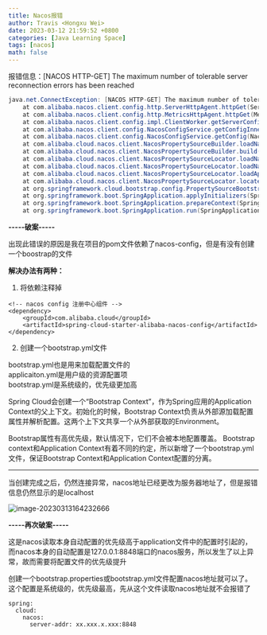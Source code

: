 ```yaml
---
title: Nacos报错
author: Travis <Hongxu Wei>
date: 2023-03-12 21:59:52 +0800
categories: [Java Learning Space]
tags: [nacos]
math: false
---
```


报错信息：\[NACOS HTTP-GET] The maximum number of tolerable server reconnection errors has been reached

```java
java.net.ConnectException: [NACOS HTTP-GET] The maximum number of tolerable server reconnection errors has been reached
	at com.alibaba.nacos.client.config.http.ServerHttpAgent.httpGet(ServerHttpAgent.java:107)
	at com.alibaba.nacos.client.config.http.MetricsHttpAgent.httpGet(MetricsHttpAgent.java:48)
	at com.alibaba.nacos.client.config.impl.ClientWorker.getServerConfig(ClientWorker.java:234)
	at com.alibaba.nacos.client.config.NacosConfigService.getConfigInner(NacosConfigService.java:173)
	at com.alibaba.nacos.client.config.NacosConfigService.getConfig(NacosConfigService.java:122)
	at com.alibaba.cloud.nacos.client.NacosPropertySourceBuilder.loadNacosData(NacosPropertySourceBuilder.java:85)
	at com.alibaba.cloud.nacos.client.NacosPropertySourceBuilder.build(NacosPropertySourceBuilder.java:74)
	at com.alibaba.cloud.nacos.client.NacosPropertySourceLocator.loadNacosPropertySource(NacosPropertySourceLocator.java:204)
	at com.alibaba.cloud.nacos.client.NacosPropertySourceLocator.loadNacosDataIfPresent(NacosPropertySourceLocator.java:191)
	at com.alibaba.cloud.nacos.client.NacosPropertySourceLocator.loadApplicationConfiguration(NacosPropertySourceLocator.java:150)
	at com.alibaba.cloud.nacos.client.NacosPropertySourceLocator.locate(NacosPropertySourceLocator.java:103)
	at org.springframework.cloud.bootstrap.config.PropertySourceBootstrapConfiguration.initialize(PropertySourceBootstrapConfiguration.java:98)
	at org.springframework.boot.SpringApplication.applyInitializers(SpringApplication.java:626)
	at org.springframework.boot.SpringApplication.prepareContext(SpringApplication.java:370)
	at org.springframework.boot.SpringApplication.run(SpringApplication.java:314)
```

**-----破案-----**

出现此错误的原因是我在项目的pom文件依赖了nacos-config，但是有没有创建一个boostrap的文件

**解决办法有两种：**

1. 将依赖注释掉

```prop
<!-- nacos config 注册中心组件 -->  
<dependency>  
    <groupId>com.alibaba.cloud</groupId>  
    <artifactId>spring-cloud-starter-alibaba-nacos-config</artifactId>  
</dependency>
```

2. 创建一个bootstrap.yml文件

bootstrap.yml也是用来加载配置文件的  
applicaiton.yml是用户级的资源配置项  
bootstrap.yml是系统级的，优先级更加高

Spring Cloud会创建一个“Bootstrap Context”，作为Spring应用的Application Context的父上下文。初始化的时候，Bootstrap Context负责从外部源加载配置属性并解析配置。这两个上下文共享一个从外部获取的Environment。

Bootstrap属性有高优先级，默认情况下，它们不会被本地配置覆盖。 Bootstrap context和Application Context有着不同的约定，所以新增了一个bootstrap.yml文件，保证Bootstrap Context和Application Context配置的分离。

---

当创建完成之后，仍然连接异常，nacos地址已经更改为服务器地址了，但是报错信息仍然显示的是localhost

![image-20230313164232666](https://travisnotes.oss-cn-shanghai.aliyuncs.com/mdpic/202303131642744.png)



**-----再次破案-----**

这是nacos读取本身自动配置的优先级高于application文件中的配置时引起的，而nacos本身的自动配置是127.0.0.1:8848端口的nacos服务，所以发生了以上异常，故而需要将配置文件的优先级提升

创建一个bootstrap.properties或bootstrap.yml文件配置nacos地址就可以了。这个配置是系统级的，优先级最高，先从这个文件读取nacos地址就不会报错了

```
spring:
  cloud:
    nacos:
      server-addr: xx.xxx.x.xxx:8848
```

